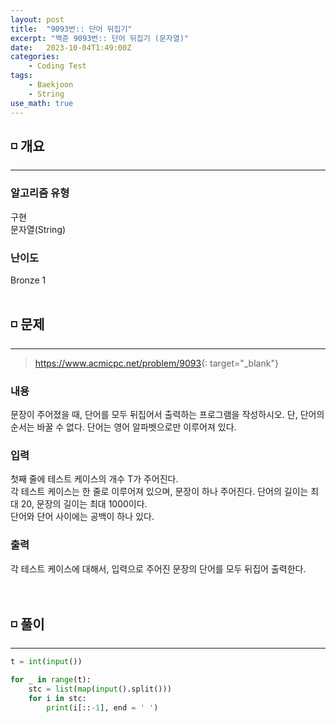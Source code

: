 ```yaml
---
layout: post
title:  "9093번:: 단어 뒤집기"
excerpt: "백준 9093번:: 단어 뒤집기 (문자열)"
date:   2023-10-04T1:49:00Z
categories:
    - Coding Test
tags:
    - Baekjoon
    - String
use_math: true
---
```


## ◽ 개요
---
### 알고리즘 유형
구현  
문자열(String)

### 난이도
Bronze 1
<br/><br/>

## ◽ 문제
---
> <https://www.acmicpc.net/problem/9093>{: target="_blank"}

### 내용
문장이 주어졌을 때, 단어를 모두 뒤집어서 출력하는 프로그램을 작성하시오. 단, 단어의 순서는 바꿀 수 없다. 단어는 영어 알파벳으로만 이루어져 있다.
<br/>

### 입력
첫째 줄에 테스트 케이스의 개수 T가 주어진다.  
각 테스트 케이스는 한 줄로 이루어져 있으며, 문장이 하나 주어진다. 단어의 길이는 최대 20, 문장의 길이는 최대 1000이다.  
단어와 단어 사이에는 공백이 하나 있다.

### 출력
각 테스트 케이스에 대해서, 입력으로 주어진 문장의 단어를 모두 뒤집어 출력한다.
<br/><br/><br/>

## ◽ 풀이
---

```python
t = int(input())

for _ in range(t):
    stc = list(map(input().split()))
    for i in stc:
        print(i[::-1], end = ' ')
```
